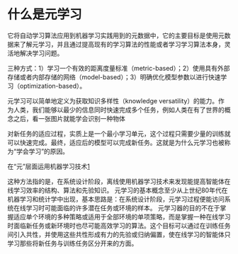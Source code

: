 

<!--
 * @version:
 * @Author:  StevenJokess https://github.com/StevenJokess
 * @Date: 2020-10-05 21:48:04
 * @LastEditors:  StevenJokess https://github.com/StevenJokess
 * @LastEditTime: 2020-10-08 20:03:37
 * @Description:
 * @TODO::
 * @Reference:
-->

# 什么是元学习

它将自动学习算法应用到机器学习实践用到的元数据中，它的主要目标是使用元数据来了解元学习，并且通过提高现有的学习算法的性能或者学习学习算法本身，灵活地解决学习问题。

三种方式：1）学习一个有效的距离度量标准（metric-based）；2）使用具有外部存储或者内部存储的网络（model-based）；3）明确优化模型参数以进行快速学习（optimization-based）。

元学习可以简单地定义为获取知识多样性（knowledge versatility）的能力。作为人类，我们能够以最少的信息同时快速完成多个任务，例如人类在有了世界的概念之后，看一张图片就能学会识别一种物体

对新任务的适应过程，实质上是一个最小学习单元，这个过程只需要少量的训练就可以快速完成。最终，适应后的模型可以完成新任务。这就是为什么元学习也被称为“学会学习”的原因。

在“元”层面运用机器学习技术[1]

这种方法指的是，在系统设计阶段，离线使用机器学习技术来发现能提高智能体在线学习效率的结构、算法和先验知识。
元学习的基本概念至少从上世纪80年代在机器学习和统计学中出现，基本思路是：在系统设计阶段，元学习过程便能访问系统在线学习时可能面临的许多潜在任务或环境的样本。
元学习器的目的不在于掌握适应单个环境的多种策略或适用于全部环境的单项策略，而是掌握一种在线学习时面临新任务或新环境时也尽可能高效学习的算法。这个目标可以通过在训练任务间引入共性，并使用这些共性形成有力的先验或归纳偏置，使在线学习的智能体只学习那些将新任务与训练任务区分开来的方面。


[1]: https://www.leiphone.com/news/202009/VV75HfxY7dwQPurq.html
[2]: https://weread.qq.com/web/reader/62332d007190b92f62371aeka4a32da02aba4a042cf4e81
[3]: https://weread.qq.com/web/reader/62332d007190b92f62371aek1ff321e02ac1ff8a7b5d0fc
